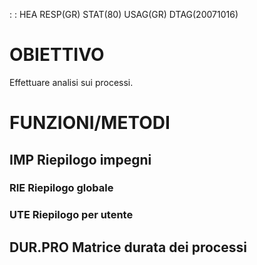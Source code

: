  :  : HEA RESP(GR) STAT(80) USAG(GR) DTAG(20071016)

# OBIETTIVO
Effettuare analisi sui processi.

# FUNZIONI/METODI

## IMP Riepilogo impegni
### RIE Riepilogo globale

### UTE Riepilogo per utente

## DUR.PRO Matrice durata dei processi
